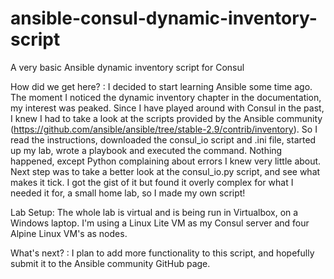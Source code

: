 # ansible-consul-dynamic-inventory-script
A very basic Ansible dynamic inventory script for Consul

How did we get here? :
I decided to start learning Ansible some time ago. The moment I noticed the dynamic inventory chapter in the documentation, my interest was peaked. Since I have played around with Consul in the past, I knew I had to take a look at the scripts provided by the Ansible community (https://github.com/ansible/ansible/tree/stable-2.9/contrib/inventory).
So I read the instructions, downloaded the consul_io script and .ini file, started up my lab, wrote a playbook and executed the command. Nothing happened, except Python complaining about errors I knew very little about. Next step was to take a better look at the consul_io.py script, and see what makes it tick. I got the gist of it but found it overly complex for what I needed it for, a small home lab, so I made my own script!

Lab Setup:
The whole lab is virtual and is being run in Virtualbox, on a Windows laptop. I'm using a Linux Lite VM as my Consul server and four Alpine Linux VM's as nodes.

What's next? :
I plan to add more functionality to this script, and hopefully submit it to the Ansible community GitHub page.
